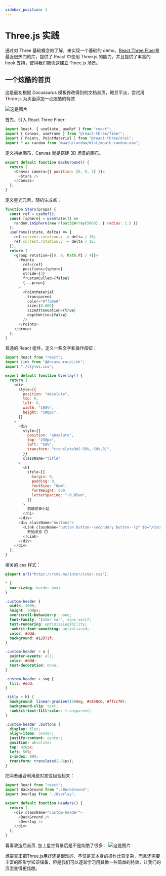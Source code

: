 ```yaml
---
sidebar_position: 4
---
```


# Three.js 实践

通过对 Three 基础概念的了解，来实现一个基础的 demo。[React Three Fiber](https://docs.pmnd.rs/react-three-fiber/getting-started/introduction)是最近很热门的库，提供了 React 中使用 Three.js 的能力，并且提供了丰富的 hook 支持，使得我们能快速建立 Three.js 场景。

## 一个炫酷的首页

这是最初根据 Docusaurus 模板修改得到的文档首页，略显平淡，尝试用 Three.js 为页面添加一点炫酷的特效

![这是图片](/img/web.png "Magic Gardens")

首先，引入 React Three Fiber:

```javascript
import React, { useState, useRef } from "react";
import { Canvas, useFrame } from "@react-three/fiber";
import { Points, PointMaterial } from "@react-three/drei";
import * as random from "maath/random/dist/maath-random.esm";
```

定义初始画布，Canvas 就是搭建 3D 场景的画布。

```javascript
export default function BackGround() {
  return (
    <Canvas camera={{ position: [0, 0, 1] }}>
      <Stars />
    </Canvas>
  );
}
```

定义星光元素，随机生成点：

```javascript
function Stars(props) {
  const ref = useRef();
  const [sphere] = useState(() =>
    random.inSphere(new Float32Array(5000), { radius: 1.5 })
  );
  useFrame((state, delta) => {
    ref.current.rotation.x -= delta / 10;
    ref.current.rotation.y -= delta / 15;
  });
  return (
    <group rotation={[0, 0, Math.PI / 4]}>
      <Points
        ref={ref}
        positions={sphere}
        stride={3}
        frustumCulled={false}
        {...props}
      >
        <PointMaterial
          transparent
          color="#ffa0e0"
          size={0.005}
          sizeAttenuation={true}
          depthWrite={false}
        />
      </Points>
    </group>
  );
}
```

普通的 React 组件，定义一些文字和操作按钮：

```javascript
import React from "react";
import Link from "@docusaurus/Link";
import "./styles.css";

export default function Overlay() {
  return (
    <div
      style={{
        position: "absolute",
        top: 0,
        left: 0,
        width: "100%",
        height: "500px",
      }}
    >
      <div
        style={{
          position: "absolute",
          top: "250px",
          left: "50%",
          transform: "translate3d(-50%,-50%,0)",
        }}
        className="title"
      >
        <h1
          style={{
            margin: 0,
            padding: 0,
            fontSize: "8em",
            fontWeight: 500,
            letterSpacing: "-0.05em",
          }}
        >
          前端记录小站
        </h1>
      </div>
      <div className="buttons">
        <Link className="button button--secondary button--lg" to="/docs/intro">
          开始浏览 ⏱️
        </Link>
      </div>
    </div>
  );
}
```

相关的 css 样式：

```css
@import url("https://rsms.me/inter/inter.css");

* {
  box-sizing: border-box;
}

.custom-header {
  width: 100%;
  height: 500px;
  overscroll-behavior-y: none;
  font-family: "Inter var", sans-serif;
  text-rendering: optimizeLegibility;
  -webkit-font-smoothing: antialiased;
  color: #ddd;
  background: #12071f;
}

.custom-header > a {
  pointer-events: all;
  color: #ddd;
  text-decoration: none;
}

.custom-header > svg {
  fill: #ddd;
}

.title > h1 {
  background: linear-gradient(30deg, #c850c0, #ffcc70);
  background-clip: text;
  -webkit-text-fill-color: transparent;
}

.custom-header .buttons {
  display: flex;
  align-items: center;
  justify-content: center;
  position: absolute;
  top: 420px;
  left: 50%;
  z-index: 999;
  transform: translateX(-86px);
}
```

把两者组合利用绝对定位组合起来：

```javascript
import React from "react";
import BackGround from "./BackGround";
import Overlay from "./Overlay";

export default function Headers() {
  return (
    <div className="custom-header">
      <BackGround />
      <Overlay />
    </div>
  );
}
```

看看改造后首页, 加上星空背景后是不是炫酷了很多：
![这是图片](/img/video.gif "Magic Gardens")

想要真正把Three.js用好还是很难的，不仅是其本身的操作比较复杂，而且还需要丰富的图形学知识储备，但是我们可以逐渐学习用其做一些简单的特效，让我们的页面变得更炫酷。

